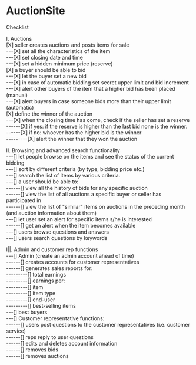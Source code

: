 # AuctionSite

Checklist

I. Auctions <br/>
 [X] seller creates auctions and posts items for sale <br/>
    ---[X] set all the characteristics of the item <br/>
    ---[X] set closing date and time <br/>
    ---[X] set a hidden minimum price (reserve) <br/>
 [X] a buyer should be able to bid <br/>
     ---[X] let the buyer set a new bid <br/>
     ---[X] in case of automatic bidding set secret upper limit and bid increment <br/>
     ---[X] alert other buyers of the item that a higher bid has been placed (manual) <br/>
     ---[X] alert buyers in case someone bids more than their upper limit (automatic) <br/>
 [X] define the winner of the auction <br/>
     ---[X] when the closing time has come, check if the seller has set a reserve <br/>
     ------[X] if yes: if the reserve is higher than the last bid none is the winner. <br/>
     ------[X] if no: whoever has the higher bid is the winner <br/>
     ---------[X] alert the winner that they won the auction <br/>
 
II. Browsing and advanced search functionality <br/>
    ---[] let people browse on the items and see the status of the current bidding <br/>
    ---[] sort by different criteria (by type, bidding price etc.) <br/>
    ---[] search the list of items by various criteria. <br/>
    ---[] a user should be able to: <br/>
    ------[] view all the history of bids for any specific auction <br/>
    ------[] view the list of all auctions a specific buyer or seller has participated in <br/>
    ------[] view the list of "similar" items on auctions in the preceding month (and auction information about them) <br/>
    ---[] let user set an alert for specific items s/he is interested <br/>
    ------[] get an alert when the item becomes available <br/>
    ---[] users browse questions and answers <br/>
    ---[] users search questions by keywords <br/>
 
I||. Admin and customer rep functions <br/>
    ---[] Admin (create an admin account ahead of time) <br/>
    ------[] creates accounts for customer representatives <br/>
    ------[] generates sales reports for: <br/>
    ---------[] total earnings <br/>
    ---------[] earnings per: <br/>
    ---------[] item <br/>
    ---------[] item type <br/>
    ---------[] end-user <br/>
    ---------[] best-selling items <br/> 
    ---[] best buyers <br/>
    ---[] Customer representative functions: <br/>
    ------[] users post questions to the customer representatives (i.e. customer service) <br/>
    ------[] reps reply to user questions <br/>
    ------[] edits and deletes account information <br/>
    ------[] removes bids <br/>
    ------[] removes auctions <br/>
